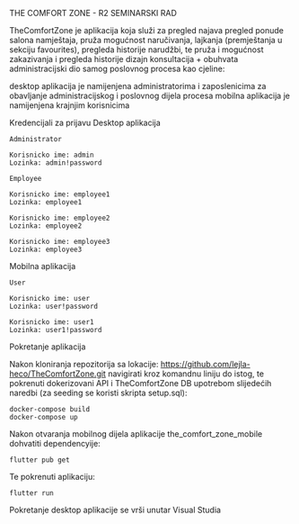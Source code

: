 THE COMFORT ZONE - R2 SEMINARSKI RAD

TheComfortZone je aplikacija koja služi za pregled najava pregled ponude salona namještaja, pruža mogućnost naručivanja, lajkanja (premještanja u sekciju favourites), pregleda historije narudžbi, te pruža i mogućnost zakazivanja i pregleda historije dizajn konsultacija + obuhvata administracijski dio samog poslovnog procesa kao cjeline:

desktop aplikacija je namijenjena administratorima i zaposlenicima za obavljanje administracijskog i poslovnog dijela procesa
mobilna aplikacija je namijenjena krajnjim korisnicima

Kredencijali za prijavu
Desktop aplikacija

    Administrator

    Korisnicko ime: admin             
    Lozinka: admin!password                                      

    Employee

    Korisnicko ime: employee1
    Lozinka: employee1     

    Korisnicko ime: employee2
    Lozinka: employee2

    Korisnicko ime: employee3
    Lozinka: employee3         

Mobilna aplikacija

    User

    Korisnicko ime: user                        
    Lozinka: user!password     

    Korisnicko ime: user1
    Lozinka: user1!password   

Pokretanje aplikacija

Nakon kloniranja repozitorija sa lokacije: https://github.com/lejla-heco/TheComfortZone.git navigirati kroz komandnu liniju do istog, te pokrenuti dokerizovani API i TheComfortZone DB upotrebom slijedećih naredbi (za seeding se koristi skripta setup.sql):

    docker-compose build
    docker-compose up

Nakon otvaranja mobilnog dijela aplikacije the_comfort_zone_mobile dohvatiti dependencyije:

    flutter pub get

Te pokrenuti aplikaciju:

    flutter run

Pokretanje desktop aplikacije se vrši unutar Visual Studia